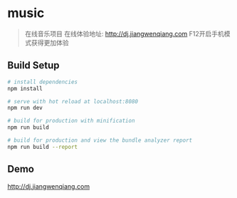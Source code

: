 # music

>在线音乐项目
在线体验地址: http://dj.jiangwenqiang.com F12开启手机模式获得更加体验
## Build Setup

``` bash
# install dependencies
npm install

# serve with hot reload at localhost:8080
npm run dev

# build for production with minification
npm run build

# build for production and view the bundle analyzer report
npm run build --report
```

## Demo
http://dj.jiangwenqiang.com
